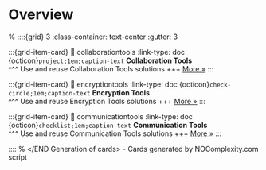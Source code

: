# Overview 
% <Start Generation of cards>
::::{grid} 3
:class-container: text-center
:gutter: 3 

:::{grid-item-card}
:link: collaborationtools
:link-type: doc
{octicon}`project;1em;caption-text` **Collaboration Tools**        
^^^
Use and reuse Collaboration Tools solutions
+++
[More »](collaborationtools)
:::

:::{grid-item-card}
:link: encryptiontools
:link-type: doc
{octicon}`check-circle;1em;caption-text` **Encryption Tools**        
^^^
Use and reuse Encryption Tools solutions
+++
[More »](encryptiontools)
:::

:::{grid-item-card}
:link: communicationtools
:link-type: doc
{octicon}`checklist;1em;caption-text` **Communication Tools**        
^^^
Use and reuse Communication Tools solutions
+++
[More »](communicationtools)
:::

::::
% </END Generation of cards> - Cards generated by NOComplexity.com script
